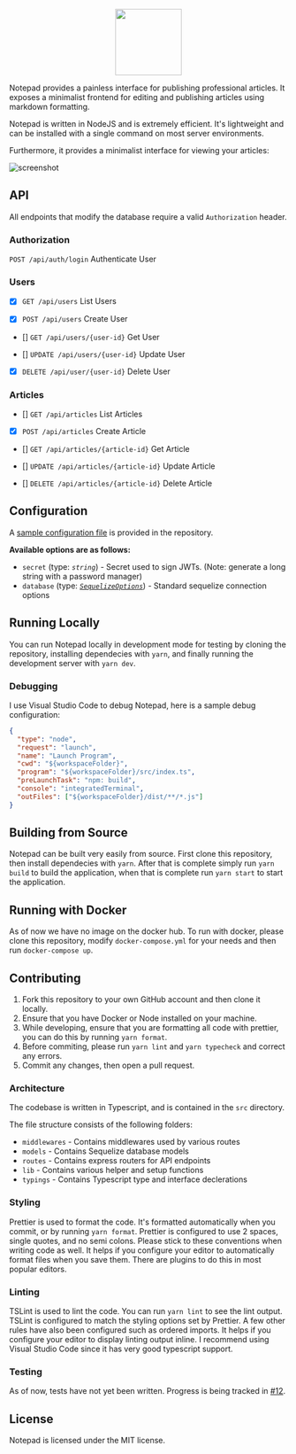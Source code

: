 <p align="center">
  <img src="https://i.imgur.com/yduVWCu.png" height="120" />
</p>

Notepad provides a painless interface for publishing professional articles. It exposes a minimalist frontend for
editing and publishing articles using markdown formatting.

Notepad is written in NodeJS and is extremely efficient. It's lightweight and can be installed with a single command on
most server environments.

Furthermore, it provides a minimalist interface for viewing your articles:

![screenshot](https://i.imgur.com/SWAd3SF.png)

## API

All endpoints that modify the database require a valid `Authorization` header.

### Authorization

`POST /api/auth/login` Authenticate User

### Users

- [x] `GET /api/users` List Users

- [x] `POST /api/users` Create User

- [] `GET /api/users/{user-id}` Get User

- [] `UPDATE /api/users/{user-id}` Update User

- [x] `DELETE /api/user/{user-id}` Delete User

### Articles

- [] `GET /api/articles` List Articles

- [x] `POST /api/articles` Create Article

- [] `GET /api/articles/{article-id}` Get Article

- [] `UPDATE /api/articles/{article-id}` Update Article

- [] `DELETE /api/articles/{article-id}` Delete Article

## Configuration

A [sample configuration file](config.example.json) is provided in the repository.

**Available options are as follows:**

- `secret` (type: _`string`_) - Secret used to sign JWTs. (Note: generate a long string with a password manager)
- `database` (type: [_`SequelizeOptions`_](https://sequelize.org/master/class/lib/sequelize.js~Sequelize.html#instance-constructor-constructor)) - Standard sequelize connection options

## Running Locally

You can run Notepad locally in development mode for testing by cloning the repository, installing dependecies with `yarn`, and finally running the development server with `yarn dev`.

### Debugging

I use Visual Studio Code to debug Notepad, here is a sample debug configuration:

```json
{
  "type": "node",
  "request": "launch",
  "name": "Launch Program",
  "cwd": "${workspaceFolder}",
  "program": "${workspaceFolder}/src/index.ts",
  "preLaunchTask": "npm: build",
  "console": "integratedTerminal",
  "outFiles": ["${workspaceFolder}/dist/**/*.js"]
}
```

## Building from Source

Notepad can be built very easily from source. First clone this repository, then install dependecies with `yarn`. After that is complete simply run `yarn build` to build the application, when that is complete run `yarn start` to start the application.

## Running with Docker

As of now we have no image on the docker hub. To run with docker, please clone this repository, modify `docker-compose.yml` for your needs and then run `docker-compose up`.

## Contributing

1. Fork this repository to your own GitHub account and then clone it locally.
2. Ensure that you have Docker or Node installed on your machine.
3. While developing, ensure that you are formatting all code with prettier, you can do this by running `yarn format`.
4. Before commiting, please run `yarn lint` and `yarn typecheck` and correct any errors.
5. Commit any changes, then open a pull request.

### Architecture

The codebase is written in Typescript, and is contained in the `src` directory.

The file structure consists of the following folders:

- `middlewares` - Contains middlewares used by various routes
- `models` - Contains Sequelize database models
- `routes` - Contains express routers for API endpoints
- `lib` - Contains various helper and setup functions
- `typings` - Contains Typescript type and interface declerations

### Styling

Prettier is used to format the code. It's formatted automatically when you commit, or by running `yarn format`. Prettier is configured to use 2 spaces, single quotes, and no semi colons. Please stick to these conventions when writing code as well. It helps if you configure your editor to automatically format files when you save them. There are plugins to do this in most popular editors.

### Linting

TSLint is used to lint the code. You can run `yarn lint` to see the lint output. TSLint is configured to match the styling options set by Prettier. A few other rules have also been configured such as ordered imports. It helps if you configure your editor to display linting output inline. I recommend using Visual Studio Code since it has very good typescript support.

### Testing

As of now, tests have not yet been written. Progress is being tracked in [#12][i12].

## License

Notepad is licensed under the MIT license.

[i12]: https://github.com/notepad/notepad/issues/12
